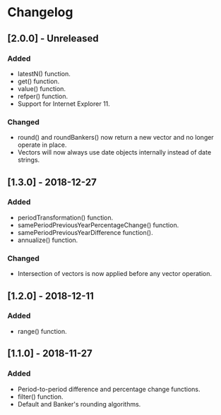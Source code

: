 # Changelog

## [2.0.0] - Unreleased
### Added
- latestN() function.
- get() function.
- value() function.
- refper() function.
- Support for Internet Explorer 11.

### Changed
- round() and roundBankers() now return a new vector and no longer operate in 
place.
- Vectors will now always use date objects internally instead of date strings.

## [1.3.0] - 2018-12-27
### Added
- periodTransformation() function.
- samePeriodPreviousYearPercentageChange() function.
- samePeriodPreviousYearDifference function().
- annualize() function.

### Changed 
- Intersection of vectors is now applied before any vector operation.

## [1.2.0] - 2018-12-11
### Added
- range() function.

## [1.1.0] - 2018-11-27
### Added
- Period-to-period difference and percentage change functions.
- filter() function.
- Default and Banker's rounding algorithms.
